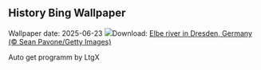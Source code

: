 ## History Bing Wallpaper
Wallpaper date: 2025-06-23
![](https://www.bing.com/th?id=OHR.DresdenElbe_EN-IN0311228485_UHD.jpg&w=1000)Download: [Elbe river in Dresden, Germany (© Sean Pavone/Getty Images)](https://www.bing.com/th?id=OHR.DresdenElbe_EN-IN0311228485_UHD.jpg)

Auto get programm by LtgX

